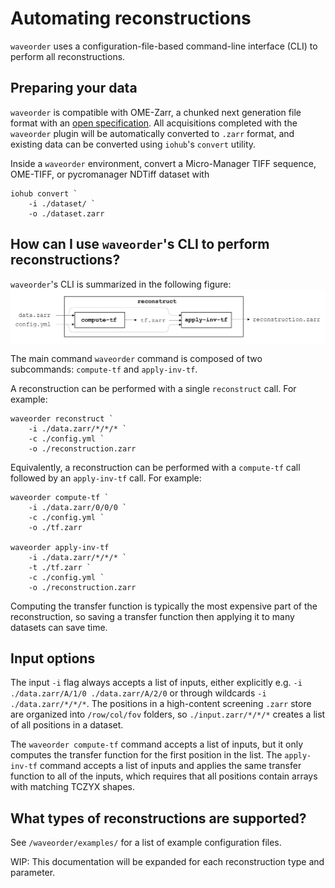 # Automating reconstructions

`waveorder` uses a configuration-file-based command-line interface (CLI) to perform all reconstructions.

## Preparing your data

`waveorder` is compatible with OME-Zarr, a chunked next generation file format with an [open specification](https://ngff.openmicroscopy.org/0.4/). All acquisitions completed with the `waveorder` plugin will be automatically converted to `.zarr` format, and existing data can be converted using `iohub`'s `convert` utility.

Inside a `waveorder` environment, convert a Micro-Manager TIFF sequence, OME-TIFF, or pycromanager NDTiff dataset with
```
iohub convert `
    -i ./dataset/ `
    -o ./dataset.zarr
```

## How can I use `waveorder`'s CLI to perform reconstructions?
`waveorder`'s CLI is summarized in the following figure:
<img src="../_static/images/cli_structure.png" align="center">

The main command `waveorder` command is composed of two subcommands: `compute-tf` and `apply-inv-tf`.

A reconstruction can be performed with a single `reconstruct` call. For example:
```
waveorder reconstruct `
    -i ./data.zarr/*/*/* `
    -c ./config.yml `
    -o ./reconstruction.zarr
```
Equivalently, a reconstruction can be performed with a `compute-tf` call followed by an `apply-inv-tf` call. For example:
```
waveorder compute-tf `
    -i ./data.zarr/0/0/0 `
    -c ./config.yml `
    -o ./tf.zarr

waveorder apply-inv-tf
    -i ./data.zarr/*/*/* `
    -t ./tf.zarr `
    -c ./config.yml `
    -o ./reconstruction.zarr
```
Computing the transfer function is typically the most expensive part of the reconstruction, so saving a transfer function then applying it to many datasets can save time.

## Input options

The input `-i` flag always accepts a list of inputs, either explicitly e.g. `-i ./data.zarr/A/1/0 ./data.zarr/A/2/0` or through wildcards `-i ./data.zarr/*/*/*`. The positions in a high-content screening `.zarr` store are organized into `/row/col/fov` folders, so `./input.zarr/*/*/*` creates a list of all positions in a dataset.

The `waveorder compute-tf` command accepts a list of inputs, but it only computes the transfer function for the first position in the list. The `apply-inv-tf` command accepts a list of inputs and applies the same transfer function to all of the inputs, which requires that all positions contain arrays with matching TCZYX shapes.

## What types of reconstructions are supported?
See `/waveorder/examples/` for a list of example configuration files.

WIP: This documentation will be expanded for each reconstruction type and parameter.

